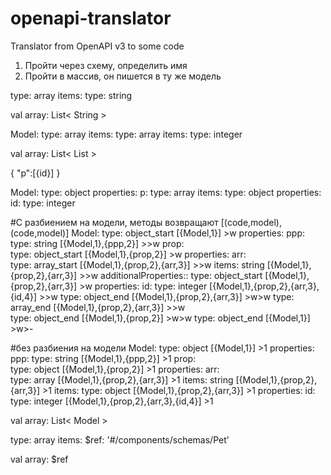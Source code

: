 # openapi-translator
Translator from OpenAPI v3 to some code



1. Пройти через схему, определить имя
2. Пройти в массив, он пишется в ту же модель

type: array
items:
    type: string

val array: List<         String            >

Model:
  type: array
  items:
    type: array
    items:
      type: integer

val array: List<        List<String>       >


{
  "p":[{id}]
}

Model:
  type: object
  properties:
    p:
      type: array
      items:
        type: object
        properties:
          id:
            type: integer

#С разбиением на модели, методы возвращают [(code,model),(code,model)]
Model:
  type: object_start [{Model,1}] >w
  properties: 
    ppp:
      type: string [{Model,1},{ppp,2}] >>w
    prop:         
      type: object_start [{Model,1},{prop,2}] >w
      properties:
          arr:      
            type: array_start [{Model,1},{prop,2},{arr,3}] >>w
            items: string [{Model,1},{prop,2},{arr,3}] >>w
            additionalProperties::
              type: object_start [{Model,1},{prop,2},{arr,3}] >w 
              properties:
                id:
                  type: integer [{Model,1},{prop,2},{arr,3},{id,4}] >>w
              type: object_end [{Model,1},{prop,2},{arr,3}] >w>w 
            type: array_end [{Model,1},{prop,2},{arr,3}] >>w            
      type: object_end [{Model,1},{prop,2}] >w>w
  type: object_end [{Model,1}] >w>-

#без разбиения на модели
Model:
  type: object [{Model,1}] >1
  properties: 
    ppp:
      type: string [{Model,1},{ppp,2}] >1
    prop:         
      type: object [{Model,1},{prop,2}] >1
      properties:
          arr:      
            type: array [{Model,1},{prop,2},{arr,3}] >1
            items: string [{Model,1},{prop,2},{arr,3}] >1
            items:
              type: object [{Model,1},{prop,2},{arr,3}] >1 
              properties:
                id:
                  type: integer [{Model,1},{prop,2},{arr,3},{id,4}] >1


val array: List<         Model               >

type: array
items:
  $ref: '#/components/schemas/Pet'

val array: $ref

